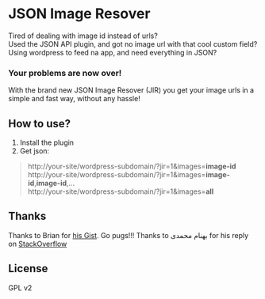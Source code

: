 # JSON Image Resover

Tired of dealing with image id instead of urls?  
Used the JSON API plugin, and got no image url with that cool custom field?  
Using wordpress to feed na app, and need everything in JSON?  

### Your problems are now over!

With the brand new JSON Image Resover (JIR) you get your image urls in a simple and fast way, without any hassle!

## How to use?

1. Install the plugin
2. Get json:

> http://your-site/wordpress-subdomain/?jir=1&images=**image-id**
> http://your-site/wordpress-subdomain/?jir=1&images=**image-id**,**image-id**,...  
> http://your-site/wordpress-subdomain/?jir=1&images=**all**  

## Thanks

Thanks to Brian for [his Gist](https://gist.github.com/inspectorfegter/2982319#file-pug-bomb-php). Go pugs!!!  Thanks to بهنام محمدی  for his reply on [StackOverflow](http://stackoverflow.com/a/22032833/1347214)

## License

GPL v2